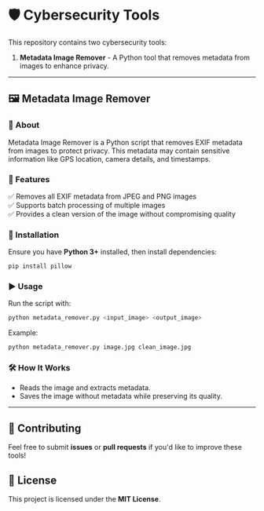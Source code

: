 # 🛡️ Cybersecurity Tools

This repository contains two cybersecurity tools:

1. **Metadata Image Remover** - A Python tool that removes metadata from images to enhance privacy.

---

## 🖼️ Metadata Image Remover

### 📌 About
Metadata Image Remover is a Python script that removes EXIF metadata from images to protect privacy. This metadata may contain sensitive information like GPS location, camera details, and timestamps.

### 🚀 Features
✅ Removes all EXIF metadata from JPEG and PNG images  
✅ Supports batch processing of multiple images  
✅ Provides a clean version of the image without compromising quality  

### 🔧 Installation
Ensure you have **Python 3+** installed, then install dependencies:

```sh
pip install pillow
```

### ▶️ Usage
Run the script with:
```sh
python metadata_remover.py <input_image> <output_image>
```

Example:
```sh
python metadata_remover.py image.jpg clean_image.jpg
```

### 🛠️ How It Works
- Reads the image and extracts metadata.
- Saves the image without metadata while preserving its quality.

---

## 🔗 Contributing
Feel free to submit **issues** or **pull requests** if you'd like to improve these tools!

## 📜 License
This project is licensed under the **MIT License**.
